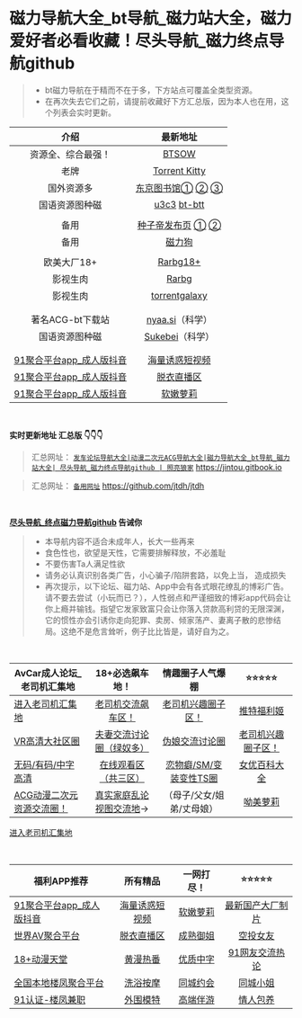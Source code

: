 # 磁力导航大全_bt导航_磁力站大全，磁力爱好者必看收藏！尽头导航_磁力终点导航github

>  - bt磁力导航在于精而不在于多，下方站点可覆盖全类型资源。
>  - 在再次失去它们之前，请提前收藏好下方汇总版，因为本人也在用，这个列表会实时更新。 



|                        介绍                         |                           最新地址                           |
| :-------------------------------------------------: | :----------------------------------------------------------: |
|                 资源全、综合最强！                  |                 [BTSOW](https://btsow.com/)                  |
|                        老牌                         |       [Torrent Kitty](https://torrentkittyurl.com/tk/)       |
|                     国外资源多                      | [东京图书馆①](https://www.tokyotosho.info/)   [②](http://tokyotosho.se/)   [③](https://tokyo-tosho.net/) |
|                   国语资源图种磁                    | [u3c3](https://u3c3.cc/) [bt-btt](https://www.ebay.com/usr/bt-btt) |
|                                                     |                                                              |
|                        备用                         | [种子帝发布页](https://www.zhongzidizhi.com/)   [①](https://m.zhongziso61.xyz/)   [②](https://m.zhongziso19.xyz/) |
|                        备用                         |                [磁力狗](http://a.202089.xyz/)                |
|                                                     |                                                              |
|                     欧美大厂18+                     | [Rarbg18+](https://rarbgdata.org/torrents.php?category=2;4)  |
|                      影视生肉                       |               [Rarbg](https://rarbgdata.org/)                |
|                      影视生肉                       |          [torrentgalaxy](https://torrentgalaxy.to/)          |
|                                                     |                                                              |
|                                                     |                                                              |
|                  著名ACG-bt下载站                   |           [nyaa.si](https://nyaa.si/)（科学）          |
|                   国语资源图种磁                    |        [Sukebei](https://sukebei.nyaa.si/)（科学）        |
|                                                     |                                                              |
|                                                     |                                                              |
| [91聚合平台app_成人版抖音](https://v.hallo365.top/) |          [海量诱惑短视频](https://v.hallo365.top/)           |
| [91聚合平台app_成人版抖音](https://v.hallo365.top/) |            [脱衣直播区](https://v.hallo365.top/)             |
| [91聚合平台app_成人版抖音](https://v.hallo365.top/) |             [软嫩萝莉](https://v.hallo365.top/)              |


&nbsp;&nbsp;&nbsp;&nbsp;&nbsp;&nbsp;&nbsp;

**实时更新地址 汇总版 👇👇👇**

> 汇总网址： [`发车论坛导航大全|动漫二次元ACG导航大全|磁力导航大全_bt导航_磁力站大全| 尽头导航_磁力终点导航github | 照亮狼家`](https://jintou.gitbook.io) https://jintou.gitbook.io

> 汇总网址： [`备用网址`](https://github.com/jtdh/jtdh/) https://github.com/jtdh/jtdh


&nbsp;&nbsp;&nbsp;&nbsp;&nbsp;&nbsp;&nbsp;


**[尽头导航_终点磁力导航github](https://jintou.gitbook.io/) 告诫你**

>  - 本导航内容不适合未成年人，长大一些再来
>   - 食色性也，欲望是天性，它需要排解释放，不必羞耻 
>   - 不要伤害Ta人满足性欲 
>   - 请务必认真识别各类广告，小心骗子/陷阱套路，以免上当， 造成损失
>   - 再次提示，以下论坛、磁力站、App中会有各式眼花缭乱的博彩广告。请不要去尝试（小玩而已？），人性弱点和严谨细致的博彩app代码会让你上瘾并输钱。指望它发家致富只会让你落入贷款高利贷的无限深渊，它的惯性亦会引诱你走向犯罪、卖房、倾家荡产、妻离子散的悲惨结局。这绝不是危言耸听，例子比比皆是，请好自为之。



&nbsp;&nbsp;&nbsp;&nbsp;&nbsp;&nbsp;&nbsp;




| AvCar成人论坛_老司机汇集地                                  |               **18+必选飙车地！**                |      情趣圈子人气爆棚                  |       ⭐⭐⭐⭐⭐        |
| ----------------------------------------------------------- | :----------------------------------------------: | :--------------------: | :----------------: |
| [进入老司机汇集地](https://l.tell365.top/) |                [老司机交流飙车区！](https://l.tell365.top/)                |   [老司机兴趣圈子区！](https://l.tell365.top/)   |     [推特福利姬](https://l.tell365.top/)     |
| [VR高清大社区圈](https://l.tell365.top/)                                             |             [夫妻交流讨论圈（绿奴多）](https://l.tell365.top/)             |     [伪娘交流讨论圈](https://l.tell365.top/)     | [老司机兴趣圈子区！](https://l.tell365.top/) |
| [无码/有码/中字高清](https://l.tell365.top/)                                          |               [在线观看区（共三区）](https://l.tell365.top/)               | [恋物癖/SM/变装变性TS圈](https://l.tell365.top/) |    [女优百科大全](https://l.tell365.top/)    |
| [ACG动漫二次元资源交流圈！](https://l.tell365.top/)                                   | [真实家庭乱论视图交流地](https://l.tell365.top/)→ |      （母子/父女/姐弟/丈母娘）        |        [呦美萝莉](https://l.tell365.top/)              |
[进入老司机汇集地](https://l.tell365.top/) 

&nbsp;&nbsp;&nbsp;&nbsp;&nbsp;&nbsp;&nbsp;


| 福利APP推荐                                                |         所有精品                                           |           一网打尽！                                    |                ⭐⭐⭐⭐⭐                                |
| --------------------------------------------------- | :----------------------------------------------------------: | :---------------------------------------------------: | :----------------------------------------------------------: |
| [91聚合平台app_成人版抖音](https://v.hallo365.top/) |          [海量诱惑短视频](https://v.hallo365.top/)           |          [软嫩萝莉](https://v.hallo365.top/)          |         [最新国产大厂制片](https://v.hallo365.top/)          |
| [世界AV聚合平台](https://v.hallo365.top/) |            [脱衣直播区](https://v.hallo365.top/)             |     [成熟御姐](https://v.hallo365.top/)      |             [空投女友](https://v.hallo365.top/)              |
| [18+动漫天堂](https://v.hallo365.top/) |           [黄漫热番](https://v.hallo365.top/)    |   [优质中字](https://v.hallo365.top/)              |       [91网友交流热论](https://v.hallo365.top/)   
|  [全国本地楼凤聚合平台](https://v.hallo365.top/)    | [洗浴按摩](https://v.hallo365.top/)| [同城约会](https://v.hallo365.top/) | [同城小姐](https://v.hallo365.top/)|
| [91认证-楼凤兼职](https://v.hallo365.top/)| [外围模特](https://v.hallo365.top/)| [高端伴游](https://v.hallo365.top/)| [情人包养](https://v.hallo365.top/)| 


